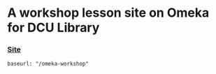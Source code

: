 # A workshop lesson site on Omeka for DCU Library

### [Site](https://liamodwyer.github.io/omeka-workshop/)

```
baseurl: "/omeka-workshop"
```
